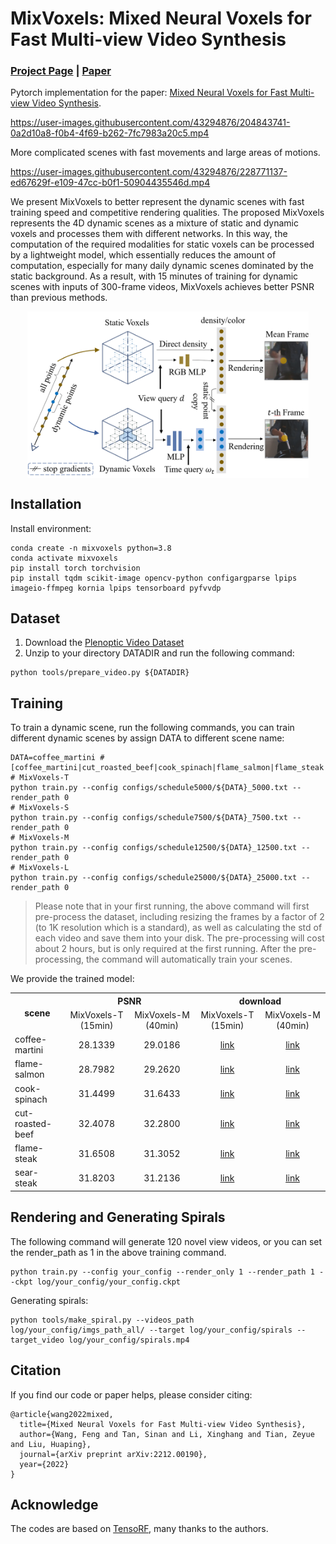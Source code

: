 # MixVoxels: Mixed Neural Voxels for Fast Multi-view Video Synthesis
### [Project Page](https://fengres.github.io/mixvoxels/)  |  [Paper](https://arxiv.org/pdf/2212.00190.pdf)

Pytorch implementation for the paper: [Mixed Neural Voxels for Fast Multi-view Video Synthesis](https://arxiv.org/pdf/2212.00190.pdf). 

https://user-images.githubusercontent.com/43294876/204843741-0a2d10a8-f0b4-4f69-b262-7fc7983a20c5.mp4

More complicated scenes with fast movements and large areas of motions.

https://user-images.githubusercontent.com/43294876/228771137-ed67629f-e109-47cc-b0f1-50904435546d.mp4



We present MixVoxels to better represent the dynamic scenes with fast training speed and competitive rendering qualities. 
The proposed MixVoxels represents the 4D dynamic scenes as a mixture of static and dynamic voxels and processes them with different networks. 
In this way, the computation of the required modalities for static voxels can be processed by a lightweight model, 
which essentially reduces the amount of computation, 
especially for many daily dynamic scenes dominated by the static background. 
As a result, with 15 minutes of training for dynamic scenes with inputs of 300-frame videos, MixVoxels achieves better PSNR than previous methods.

<div align="center">
<img src="tools/mixvoxels.png" width="450" align="center"/>
</div>

## Installation

Install environment:
```
conda create -n mixvoxels python=3.8
conda activate mixvoxels
pip install torch torchvision
pip install tqdm scikit-image opencv-python configargparse lpips imageio-ffmpeg kornia lpips tensorboard pyfvvdp
```

## Dataset
1. Download the [Plenoptic Video Dataset](https://github.com/facebookresearch/Neural_3D_Video)
2. Unzip to your directory DATADIR and run the following command:
  ```
  python tools/prepare_video.py ${DATADIR}
  ```

## Training

To train a dynamic scene, run the following commands, you can train different dynamic scenes by assign DATA to different scene name:
```
DATA=coffee_martini # [coffee_martini|cut_roasted_beef|cook_spinach|flame_salmon|flame_steak|sear_steak]
# MixVoxels-T
python train.py --config configs/schedule5000/${DATA}_5000.txt --render_path 0
# MixVoxels-S
python train.py --config configs/schedule7500/${DATA}_7500.txt --render_path 0
# MixVoxels-M
python train.py --config configs/schedule12500/${DATA}_12500.txt --render_path 0
# MixVoxels-L
python train.py --config configs/schedule25000/${DATA}_25000.txt --render_path 0
```
> Please note that in your first running, the above command will first pre-process the dataset, including resizing the frames by a factor of 2 (to 1K resolution which is a standard), as well as calculating the std of each video and save them into your disk. The pre-processing will cost about 2 hours, but is only required at the first running. After the pre-processing, the command will automatically train your scenes.  


We provide the trained model:
<table>
<tr>
    <th rowspan="2">scene</th>
    <th colspan="2">PSNR</th>
    <th colspan="2">download</th>
</tr>
<tr>
<td style="text-align: center">MixVoxels-T (15min)</td>
<td style="text-align: center">MixVoxels-M (40min)</td>
<td style="text-align: center">MixVoxels-T (15min)</td>
<td style="text-align: center">MixVoxels-M (40min)</td>
</tr>
<tr>
<td>coffee-martini</td>
<td style="text-align: center">28.1339</td>
<td style="text-align: center">29.0186</td>
<td style="text-align: center"><a href="https://drive.google.com/file/d/1rB2Qfcp3GUQg2KiygZZ8lE-hEIOmGvm3/view?usp=share_link">link</a></td>
<td style="text-align: center"><a href="https://drive.google.com/file/d/1REt2A9yFk_4QJvxNqqcxYkMlka2IeVN0/view?usp=sharing">link</a></td>
</tr>
<tr>
<td>flame-salmon</td>
<td style="text-align: center">28.7982</td>
<td style="text-align: center">29.2620</td>
<td style="text-align: center"><a href="https://drive.google.com/file/d/1SxeyqYS9mN7ySxL5vdSXKLvfbdAPzrz5/view?usp=share_link">link</a></td>
<td style="text-align: center"><a href="https://drive.google.com/file/d/1VsCJvHMrDqWiN2nVDGb6NldINF3111G2/view?usp=sharing">link</a></td>
</tr>
<tr>
<td>cook-spinach</td>
<td style="text-align: center">31.4499</td>
<td style="text-align: center">31.6433</td>
<td style="text-align: center"><a href="https://drive.google.com/file/d/1hyZeD8UZDe1XLfz4GTXC_LHKOnPqw86W/view?usp=sharing">link</a></td>
<td style="text-align: center"><a href="https://drive.google.com/file/d/11pwDxlqoKTEl1Qb2Lz8WTFH5ISB1z6Mb/view?usp=sharing">link</a></td>
</tr>
<tr>
<td>cut-roasted-beef</td>
<td style="text-align: center">32.4078</td>
<td style="text-align: center">32.2800</td>
<td style="text-align: center"><a href="https://drive.google.com/file/d/1dWA4OYDbwL0OFJ8WJ0rn1VuseP2yMjk7/view?usp=share_link">link</a></td>
<td style="text-align: center"><a href="https://drive.google.com/file/d/1hgVgJhkWqusqoLXYovr4CF35tKyd8y7N/view?usp=share_link">link</a></td>
</tr>
<tr>
<td>flame-steak</td>
<td style="text-align: center">31.6508</td>
<td style="text-align: center">31.3052</td>
<td style="text-align: center"><a href="https://drive.google.com/file/d/1k4x3Q0BYDFc-r6tWqKgNeXR9A-idZjyZ/view?usp=share_link">link</a></td>
<td style="text-align: center"><a href="https://drive.google.com/file/d/1oDAF1hObpB_8FwSn4TZhGsN2f_UG-bmu/view?usp=share_link">link</a></td>
</tr>
<tr>
<td>sear-steak</td>
<td style="text-align: center">31.8203</td>
<td style="text-align: center">31.2136</td>
<td style="text-align: center"><a href="https://drive.google.com/file/d/1qXTbOTd91-ZFKJXxUUa7N_T2VsaToz3j/view?usp=share_link">link</a></td>
<td style="text-align: center"><a href="https://drive.google.com/file/d/1noVyfJ00G8yIAGLRLBjWt1beTs8L6baE/view?usp=share_link">link</a></td>
</tr>

</table>

## Rendering and Generating Spirals
The following command will generate 120 novel view videos, or you can set the render_path as 1 in the above training command.
```
python train.py --config your_config --render_only 1 --render_path 1 --ckpt log/your_config/your_config.ckpt
```
Generating spirals:
```
python tools/make_spiral.py --videos_path log/your_config/imgs_path_all/ --target log/your_config/spirals --target_video log/your_config/spirals.mp4
```


## Citation
If you find our code or paper helps, please consider citing:
```
@article{wang2022mixed,
  title={Mixed Neural Voxels for Fast Multi-view Video Synthesis},
  author={Wang, Feng and Tan, Sinan and Li, Xinghang and Tian, Zeyue and Liu, Huaping},
  journal={arXiv preprint arXiv:2212.00190},
  year={2022}
}
```

## Acknowledge
The codes are based on [TensoRF](https://github.com/apchenstu/TensoRF), many thanks to the authors. 

